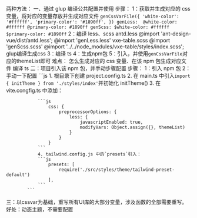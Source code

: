 两种方法：
一、通过 glup 编译公共配置并使用
    步骤：
        1：获取并生成对应的 css 变量，将对应的变量存放并生成对应文件
        ``` genCssVarFile({
                'white-color': '#ffffff',
                'primary-color': '#1890ff',
            })
            genLess: 
                @white-color: #ffffff
                @primary-color: #1890ff
            genScss:
                $white-color: #ffffff
                $primary-color: #1890ff
        ```
        2：编译 less、scss
            antd.less
                @import 'ant-design-vue/dist/antd.less';
                @import 'genLess.less'
            vxe-table.scss
                @import 'genScss.scss'
                @import '../../node_modules/vxe-table/styles/index.scss';
            glup编译生成css
        3：编译 ts
        4：生成npm包
        5：引入，并使用`genCssVarFile`对应的themeList即可
    难点：
        怎么生成对应的 css 变量、在该 npm 包生成对应文件
        编译 ts
二：项目引入该 npm 包，并手动步骤配置
    步骤：
        1：引入 npm 包
        2：手动一下配置
            ```js
                1. 根目录下创建 project.config.ts
                2. 在 main.ts 中引入`import { initTheme } from './styles/index'`并初始化 initTheme() 3. 在 vite.congfig.ts 中添加：

                ```js
                    css: {
                        preprocessorOptions: {
                            less: {
                                javascriptEnabled: true,
                                modifyVars: Object.assign({}, themeList)
                            }
                        }
                    }
                ```
                4. tailwind.config.js 中的`presets`引入：
                ```js
                    presets: [
                        require('./src/styles/theme/tailwind-preset-default')
                    ],
                ```
            ```
三：以cssvar为基础，重写所有UI库的大部分变量，涉及函数的全部需要重写。 好处：动态主题，不需要配置